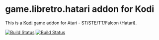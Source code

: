 # game.libretro.hatari addon for Kodi

This is a [Kodi](http://kodi.tv) game addon for Atari - ST/STE/TT/Falcon (Hatari).

[![Build Status](https://travis-ci.org/kodi-game/game.libretro.hatari.svg?branch=master)](https://travis-ci.org/kodi-game/game.libretro.hatari)
[![Build Status](https://ci.appveyor.com/api/projects/status/github/kodi-game/game.libretro.hatari?svg=true)](https://ci.appveyor.com/project/kodi-game/game-libretro-hatari)
